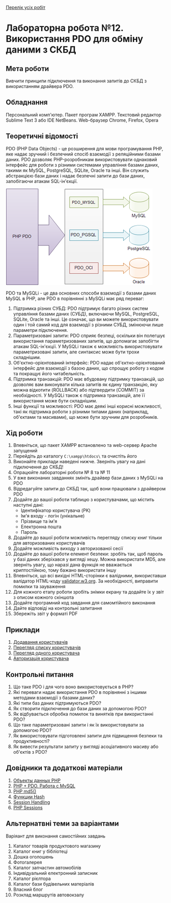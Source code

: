 [Перелік усіх робіт](README.md)

# Лабораторна робота №12. Використання PDO для обміну даними з СКБД

## Мета роботи

Вивчити принципи підключення та виконання запитів до СКБД з використанням драйвера PDO.

## Обладнання

Персональний комп'ютер. Пакет програм XAMPP. Текстовий редактор Sublime Text 3 або IDE NetBeans. Web-браузер Chrome, Firefox, Opera

## Теоретичні відомості

PDO (PHP Data Objects) - це розширення для мови програмування PHP, яке надає зручний і безпечний спосіб взаємодії з реляційними базами даних. PDO дозволяє PHP-розробникам використовувати однаковий інтерфейс для роботи з різними системами управління базами даних, такими як MySQL, PostgreSQL, SQLite, Oracle та інші. Він служить абстракцією бази даних і надає безпечні запити до бази даних, запобігаючи атакам SQL-ін'єкції.

![PDO](img/12-010.png)

PDO та MySQLi - це два основних способи взаємодії з базами даних MySQL в PHP, але PDO в порівнянні з MySQLi має ряд переваг:

1. Підтримка різних СУБД: PDO підтримує багато різних систем управління базами даних (СУБД), включаючи MySQL, PostgreSQL, SQLite, Oracle та інші. Це означає, що ви можете використовувати один і той самий код для взаємодії з різними СУБД, змінюючи лише параметри підключення.
2. Параметризовані запити: PDO сприяє безпеці, оскільки він полегшує використання параметризованих запитів, що допомагає запобігти атакам SQL-ін'єкції. У MySQLi також є можливість використовувати параметризовані запити, але синтаксис може бути трохи складнішим.
3. Об'єктно-орієнтований інтерфейс: PDO надає об'єктно-орієнтований інтерфейс для взаємодії з базою даних, що спрощує роботу з кодом та покращує його читабельність.
4. Підтримка транзакцій: PDO має вбудовану підтримку транзакцій, що дозволяє вам виконувати кілька запитів як єдину транзакцію, яку можна відкотити (ROLLBACK) або підтвердити (COMMIT) за необхідності. У MySQLi також є підтримка транзакцій, але її використання може бути складнішим.
5. Інші функції та можливості: PDO має деякі інші корисні можливості, такі як підтримка роботи з різними типами даних (наприклад, об'єктами та масивами), що може бути зручним для розробників.

## Хід роботи

1. Впевніться, що пакет XAMPP встановлено та web-сервер Apache запущений
2. Перейдіть до каталогу `C:\xampp\htdocs\` та очистіть його
3. Виконайте приклади наведені нижче. Зверніть увагу на дані підключення до СКБД!
4. Опрацюйте лабораторні роботи № 8 та № 11
5. У вже виконаних завданнях змініть драйвер бази даних з MySQLi на PDO
6. Відредагуйте запити до СКБД так, щоб вони працювали з драйвером PDO
7. Додайте до вашої роботи таблицю з користувачами, що містить наступні дані:
   - Ідентифікатор користувача (PK)
   - Ім'я входу - логін (унікальне)
   - Прізвище та ім'я
   - Електронна пошта
   - Пароль
8. Додайте до вашої роботи можливість перегляду списку книг тільки для авторизованих користувачів
9. Додайте можливість виходу з авторизованої сесії
10. Додайте до вашої роботи елемент безпеки: зробіть так, щоб пароль у базі даних зберіхався у вигляді хешу. Можна використати MD5, але зверніть увагу, що наразі дана функція не вважається криптостійкою, тому бажано використати іншу
11. Впевніться, що всі вихідні HTML-сторінки є валідними, використавши валідатор HTML-коду [validator.w3.org](https://validator.w3.org/). За необхідності, виправити помилки та зауваження
12. Для кожного етапу роботи зробіть знімки екрану та додайте їх у звіт з описом кожного скіншота
13. Додайте програмний код завдання для самомтійного виконання
14. Дайте відповіді на контрольні запитання
15. Збережіть звіт у форматі PDF

## Приклади

1. [Додавання користувачів](src/lab-12/users1.php)
2. [Перегляд списку користувачів](src/lab-12/users2.php)
3. [Перегляд одного користувача](src/lab-12/users3.php)
4. [Авторизація користувача](src/lab-12/auth1.php)

## Контрольні питання

1.  Що таке PDO і для чого воно використовується в PHP?
2.  Які переваги надає використання PDO в порівнянні з іншими методами взаємодії з базами даних?
3.  Які типи баз даних підтримуються PDO?
4.  Як створити підключення до бази даних за допомогою PDO?
5.  Як відбувається обробка помилок та винятків при використанні PDO?
6.  Що таке параметризовані запити і як їх використовувати за допомогою PDO?
7.  Як використовувати підготовлені запити для підвищення безпеки та продуктивності?
8.  Як вивести результати запиту у вигляді асоціативного масиву або об'єктів з PDO?

## Довідники та додаткові матеріали

1. [Объекты данных PHP](https://www.php.net/manual/ru/book.pdo.php)
2. [PHP + PDO. Работа с MySQL](https://www.youtube.com/watch?v=a9l3QPMqZ1Q)
3. [PHP md5()](https://www.php.net/manual/ru/function.md5.php)
4. [Функции Hash](https://www.php.net/manual/ru/ref.hash.php)
5. [Session Handling](https://www.php.net/manual/en/book.session.php)
6. [PHP Sessions](https://www.w3schools.com/php/php_sessions.asp)

## Альтернатвні теми за варіантами

Варіяант для виконання самостійних завдань

1. Каталог товарів продуктового магазину
2. Каталог книг у бібліотеці
3. Дошка оголошень
4. Фотогалерея
5. Каталог запчастин автомобілів
6. Індивідуальний електронний записник
7. Каталог рієлтора
8. Каталог бази будівельних матеріалів
9. Власний блог
10. Розклад маршрутів автовокзалу